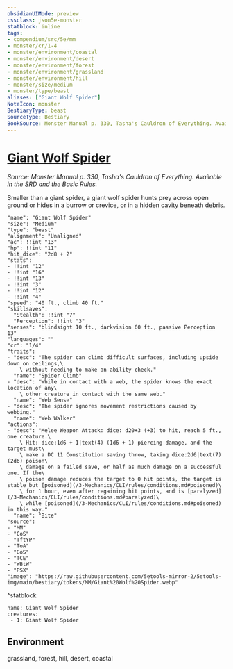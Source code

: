 ```yaml
---
obsidianUIMode: preview
cssclass: json5e-monster
statblock: inline
tags:
- compendium/src/5e/mm
- monster/cr/1-4
- monster/environment/coastal
- monster/environment/desert
- monster/environment/forest
- monster/environment/grassland
- monster/environment/hill
- monster/size/medium
- monster/type/beast
aliases: ["Giant Wolf Spider"]
NoteIcon: monster
BestiaryType: beast
SourceType: Bestiary
BookSource: Monster Manual p. 330, Tasha's Cauldron of Everything. Available in the SRD and the Basic Rules.
---
```

# [Giant Wolf Spider](3-Mechanics\CLI\bestiary\beast/giant-wolf-spider.md)
*Source: Monster Manual p. 330, Tasha's Cauldron of Everything. Available in the SRD and the Basic Rules.*  

Smaller than a giant spider, a giant wolf spider hunts prey across open ground or hides in a burrow or crevice, or in a hidden cavity beneath debris.

```statblock
"name": "Giant Wolf Spider"
"size": "Medium"
"type": "beast"
"alignment": "Unaligned"
"ac": !!int "13"
"hp": !!int "11"
"hit_dice": "2d8 + 2"
"stats":
- !!int "12"
- !!int "16"
- !!int "13"
- !!int "3"
- !!int "12"
- !!int "4"
"speed": "40 ft., climb 40 ft."
"skillsaves":
  "Stealth": !!int "7"
  "Perception": !!int "3"
"senses": "blindsight 10 ft., darkvision 60 ft., passive Perception 13"
"languages": ""
"cr": "1/4"
"traits":
- "desc": "The spider can climb difficult surfaces, including upside down on ceilings,\
    \ without needing to make an ability check."
  "name": "Spider Climb"
- "desc": "While in contact with a web, the spider knows the exact location of any\
    \ other creature in contact with the same web."
  "name": "Web Sense"
- "desc": "The spider ignores movement restrictions caused by webbing."
  "name": "Web Walker"
"actions":
- "desc": "Melee Weapon Attack: dice: d20+3 (+3) to hit, reach 5 ft., one creature.\
    \ Hit: dice:1d6 + 1|text(4) (1d6 + 1) piercing damage, and the target must\
    \ make a DC 11 Constitution saving throw, taking dice:2d6|text(7) (2d6) poison\
    \ damage on a failed save, or half as much damage on a successful one. If the\
    \ poison damage reduces the target to 0 hit points, the target is stable but [poisoned](/3-Mechanics/CLI/rules/conditions.md#poisoned)\
    \ for 1 hour, even after regaining hit points, and is [paralyzed](/3-Mechanics/CLI/rules/conditions.md#paralyzed)\
    \ while [poisoned](/3-Mechanics/CLI/rules/conditions.md#poisoned) in this way."
  "name": "Bite"
"source":
- "MM"
- "CoS"
- "TftYP"
- "ToA"
- "GoS"
- "TCE"
- "WBtW"
- "PSX"
"image": "https://raw.githubusercontent.com/5etools-mirror-2/5etools-img/main/bestiary/tokens/MM/Giant%20Wolf%20Spider.webp"
```
^statblock

```encounter-table
name: Giant Wolf Spider
creatures:
 - 1: Giant Wolf Spider
```

## Environment

grassland, forest, hill, desert, coastal